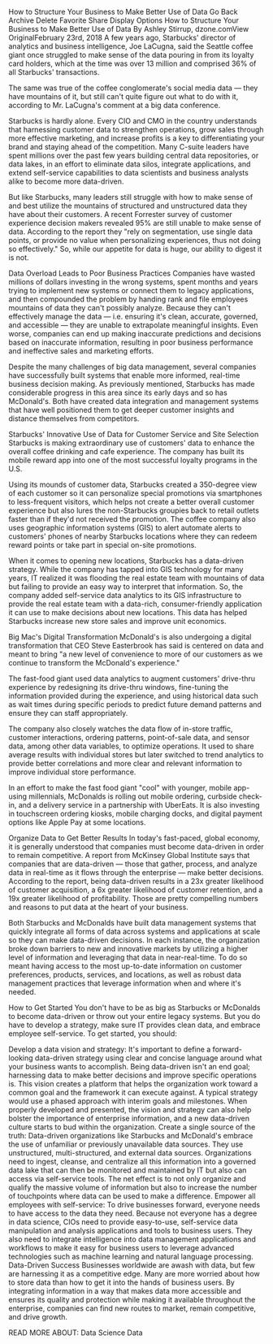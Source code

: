 How to Structure Your Business to Make Better Use of Data
Go Back
Archive
Delete
Favorite
Share
Display Options
How to Structure Your Business to Make Better Use of Data
By Ashley Stirrup, dzone.comView OriginalFebruary 23rd, 2018
A few years ago, Starbucks' director of analytics and business intelligence, Joe LaCugna, said the Seattle coffee giant once struggled to make sense of the data pouring in from its loyalty card holders, which at the time was over 13 million and comprised 36% of all Starbucks' transactions.

The same was true of the coffee conglomerate's social media data — they have mountains of it, but still can't quite figure out what to do with it, according to Mr. LaCugna's comment at a big data conference.

Starbucks is hardly alone. Every CIO and CMO in the country understands that harnessing customer data to strengthen operations, grow sales through more effective marketing, and increase profits is a key to differentiating your brand and staying ahead of the competition. Many C-suite leaders have spent millions over the past few years building central data repositories, or data lakes, in an effort to eliminate data silos, integrate applications, and extend self-service capabilities to data scientists and business analysts alike to become more data-driven.

But like Starbucks, many leaders still struggle with how to make sense of and best utilize the mountains of structured and unstructured data they have about their customers. A recent Forrester survey of customer experience decision makers revealed 95% are still unable to make sense of data. According to the report they "rely on segmentation, use single data points, or provide no value when personalizing experiences, thus not doing so effectively." So, while our appetite for data is huge, our ability to digest it is not.

Data Overload Leads to Poor Business Practices
Companies have wasted millions of dollars investing in the wrong systems, spent months and years trying to implement new systems or connect them to legacy applications, and then compounded the problem by handing rank and file employees mountains of data they can't possibly analyze. Because they can't effectively manage the data — i.e. ensuring it's clean, accurate, governed, and accessible — they are unable to extrapolate meaningful insights. Even worse, companies can end up making inaccurate predictions and decisions based on inaccurate information, resulting in poor business performance and ineffective sales and marketing efforts.

Despite the many challenges of big data management, several companies have successfully built systems that enable more informed, real-time business decision making. As previously mentioned, Starbucks has made considerable progress in this area since its early days and so has McDonald's. Both have created data integration and management systems that have well positioned them to get deeper customer insights and distance themselves from competitors.

Starbucks' Innovative Use of Data for Customer Service and Site Selection
Starbucks is making extraordinary use of customers' data to enhance the overall coffee drinking and cafe experience. The company has built its mobile reward app into one of the most successful loyalty programs in the U.S.

Using its mounds of customer data, Starbucks created a 350-degree view of each customer so it can personalize special promotions via smartphones to less-frequent visitors, which helps not create a better overall customer experience but also lures the non-Starbucks groupies back to retail outlets faster than if they'd not received the promotion. The coffee company also uses geographic information systems (GIS) to alert automate alerts to customers' phones of nearby Starbucks locations where they can redeem reward points or take part in special on-site promotions.

When it comes to opening new locations, Starbucks has a data-driven strategy. While the company has tapped into GIS technology for many years, IT realized it was flooding the real estate team with mountains of data but failing to provide an easy way to interpret that information. So, the company added self-service data analytics to its GIS infrastructure to provide the real estate team with a data-rich, consumer-friendly application it can use to make decisions about new locations. This data has helped Starbucks increase new store sales and improve unit economics.

Big Mac's Digital Transformation
McDonald's is also undergoing a digital transformation that CEO Steve Easterbrook has said is centered on data and meant to bring "a new level of convenience to more of our customers as we continue to transform the McDonald's experience."

The fast-food giant used data analytics to augment customers' drive-thru experience by redesigning its drive-thru windows, fine-tuning the information provided during the experience, and using historical data such as wait times during specific periods to predict future demand patterns and ensure they can staff appropriately.

The company also closely watches the data flow of in-store traffic, customer interactions, ordering patterns, point-of-sale data, and sensor data, among other data variables, to optimize operations. It used to share average results with individual stores but later switched to trend analytics to provide better correlations and more clear and relevant information to improve individual store performance.

In an effort to make the fast food giant "cool" with younger, mobile app-using millennials, McDonalds is rolling out mobile ordering, curbside check-in, and a delivery service in a partnership with UberEats. It is also investing in touchscreen ordering kiosks, mobile charging docks, and digital payment options like Apple Pay at some locations.

Organize Data to Get Better Results
In today's fast-paced, global economy, it is generally understood that companies must become data-driven in order to remain competitive. A report from McKinsey Global Institute says that companies that are data-driven — those that gather, process, and analyze data in real-time as it flows through the enterprise — make better decisions. According to the report, being data-driven results in a 23x greater likelihood of customer acquisition, a 6x greater likelihood of customer retention, and a 19x greater likelihood of profitability. Those are pretty compelling numbers and reasons to put data at the heart of your business.

Both Starbucks and McDonalds have built data management systems that quickly integrate all forms of data across systems and applications at scale so they can make data-driven decisions. In each instance, the organization broke down barriers to new and innovative markets by utilizing a higher level of information and leveraging that data in near-real-time. To do so meant having access to the most up-to-date information on customer preferences, products, services, and locations, as well as robust data management practices that leverage information when and where it's needed.

How to Get Started
You don't have to be as big as Starbucks or McDonalds to become data-driven or throw out your entire legacy systems. But you do have to develop a strategy, make sure IT provides clean data, and embrace employee self-service. To get started, you should:

Develop a data vision and strategy: It's important to define a forward-looking data-driven strategy using clear and concise language around what your business wants to accomplish. Being data-driven isn't an end goal; harnessing data to make better decisions and improve specific operations is. This vision creates a platform that helps the organization work toward a common goal and the framework it can execute against. A typical strategy would use a phased approach with interim goals and milestones. When properly developed and presented, the vision and strategy can also help bolster the importance of enterprise information, and a new data-driven culture starts to bud within the organization.
Create a single source of the truth: Data-driven organizations like Starbucks and McDonald's embrace the use of unfamiliar or previously unavailable data sources. They use unstructured, multi-structured, and external data sources. Organizations need to ingest, cleanse, and centralize all this information into a governed data lake that can then be monitored and maintained by IT but also can access via self-service tools. The net effect is to not only organize and qualify the massive volume of information but also to increase the number of touchpoints where data can be used to make a difference.
Empower all employees with self-service: To drive businesses forward, everyone needs to have access to the data they need. Because not everyone has a degree in data science, CIOs need to provide easy-to-use, self-service data manipulation and analysis applications and tools to business users. They also need to integrate intelligence into data management applications and workflows to make it easy for business users to leverage advanced technologies such as machine learning and natural language processing.
Data-Driven Success
Businesses worldwide are awash with data, but few are harnessing it as a competitive edge. Many are more worried about how to store data than how to get it into the hands of business users. By integrating information in a way that makes data more accessible and ensures its quality and protection while making it available throughout the enterprise, companies can find new routes to market, remain competitive, and drive growth.

READ MORE ABOUT:  Data Science Data
